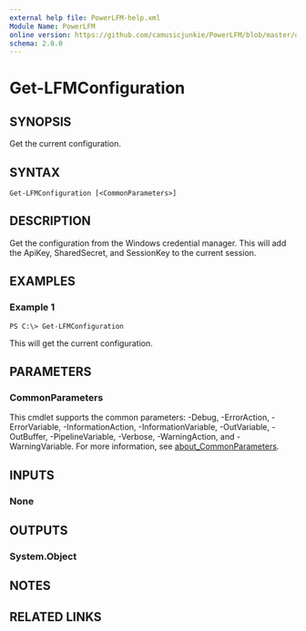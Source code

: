 ```yaml
---
external help file: PowerLFM-help.xml
Module Name: PowerLFM
online version: https://github.com/camusicjunkie/PowerLFM/blob/master/docs/Get-LFMConfiguration.md
schema: 2.0.0
---
```


# Get-LFMConfiguration

## SYNOPSIS
Get the current configuration.

## SYNTAX

```
Get-LFMConfiguration [<CommonParameters>]
```

## DESCRIPTION
Get the configuration from the Windows credential manager.
This will add the ApiKey, SharedSecret, and SessionKey to the current session.

## EXAMPLES

### Example 1
```
PS C:\> Get-LFMConfiguration
```

This will get the current configuration.

## PARAMETERS

### CommonParameters
This cmdlet supports the common parameters: -Debug, -ErrorAction, -ErrorVariable, -InformationAction, -InformationVariable, -OutVariable, -OutBuffer, -PipelineVariable, -Verbose, -WarningAction, and -WarningVariable. For more information, see [about_CommonParameters](http://go.microsoft.com/fwlink/?LinkID=113216).

## INPUTS

### None
## OUTPUTS

### System.Object
## NOTES

## RELATED LINKS
